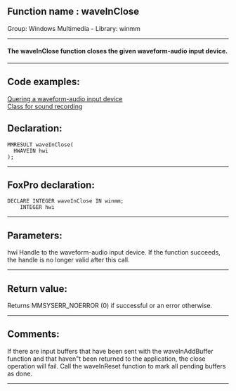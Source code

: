 
## Function name : waveInClose
Group: Windows Multimedia - Library: winmm    
***  


#### The waveInClose function closes the given waveform-audio input device.
***  


## Code examples:
[Quering a waveform-audio input device](../../samples/sample_366.md)  
[Class for sound recording](../../samples/sample_420.md)  

## Declaration:
```foxpro  
MMRESULT waveInClose(
  HWAVEIN hwi
);  
```  
***  


## FoxPro declaration:
```foxpro  
DECLARE INTEGER waveInClose IN winmm;
	INTEGER hwi  
```  
***  


## Parameters:
hwi 
Handle to the waveform-audio input device. If the function succeeds, the handle is no longer valid after this call.   
***  


## Return value:
Returns MMSYSERR_NOERROR (0) if successful or an error otherwise.  
***  


## Comments:
If there are input buffers that have been sent with the waveInAddBuffer function and that haven"t been returned to the application, the close operation will fail. Call the waveInReset function to mark all pending buffers as done.  
  
***  

